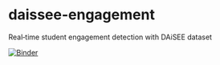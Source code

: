 # daissee-engagement
Real‑time student engagement detection with DAiSEE dataset

[![Binder](https://mybinder.org/badge_logo.svg)](https://mybinder.org/v2/gh/CemAtaYakut/daissee-engagement.git/main?urlpath=%2Fdoc%2Ftree%2Fnotebooks%2F01_EDA_Preprocessing.ipynb)

